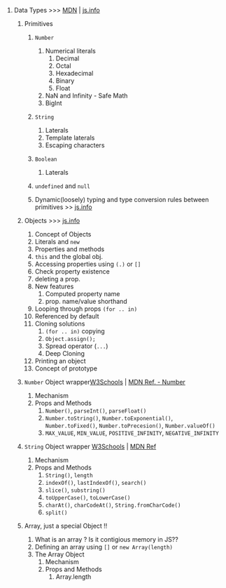 1.  Data Types >>> [MDN](https://developer.mozilla.org/en-US/docs/Web/JavaScript/Guide/Grammar_and_Types) | [js.info](http://javascript.info/types)

    1. Primitives

        1. `Number`

            1. Numerical literals
                1. Decimal
                2. Octal
                3. Hexadecimal
                4. Binary
                5. Float
            2. NaN and Infinity - Safe Math
            3. BigInt

        2. `String`

            1. Laterals
            2. Template laterals
            3. Escaping characters

        3. `Boolean`
            1. Laterals
        4. `undefined` and `null`
        5. Dynamic(loosely) typing and type conversion rules between primitives >> [js.info](http://javascript.info/type-conversions)

    2. Objects >>> [js.info](http://javascript.info/object-basics)
        1. Concept of Objects
        2. Literals and `new`
        3. Properties and methods
        4. `this` and the global obj.
        5. Accessing properties using `(.)` or `[]`
        6. Check property existence
        7. deleting a prop.
        8. New features
            1. Computed property name
            2. prop. name/value shorthand
        9. Looping through props `(for .. in)`
        10. Referenced by default
        11. Cloning solutions
            1. `(for .. in)` copying
            2. `Object.assign();`
            3. Spread operator (`...`)
            4. Deep Cloning
        12. Printing an object
        13. Concept of prototype
    3. `Number` Object wrapper[W3Schools](https://www.w3schools.com/js/js_number_methods.asp) | [MDN Ref. - Number](https://developer.mozilla.org/en-US/docs/Web/JavaScript/Reference/Global_Objects/Number)
        1. Mechanism
        2. Props and Methods
            1. `Number()`, `parseInt()`, `parseFloat()`
            2. `Number.toString()`, `Number.toExponential()`, `Number.toFixed()`, `Number.toPrecesion()`, `Number.valueOf()`
            3. `MAX_VALUE`, `MIN_VALUE`, `POSITIVE_INFINITY`, `NEGATIVE_INFINITY`
    4. `String` Object wrapper [W3Schools](https://www.w3schools.com/js/js_string_methods.asp) | [MDN Ref](https://developer.mozilla.org/en-US/docs/Web/JavaScript/Reference/Global_Objects/String)
        1. Mechanism
        2. Props and Methods
            1. `String()`, `length`
            2. `indexOf()`, `lastIndexOf()`, `search()`
            3. `slice()`, `substring()`
            4. `toUpperCase()`, `toLowerCase()`
            5. `charAt()`, `charCodeAt()`, `String.fromCharCode()`
            6. `split()`
    5. Array, just a special Object !!
        1. What is an array ? Is it contigious memory in JS??
        2. Defining an array using `[]` or `new Array(length)`
        3. The Array Object
            1. Mechanism
            2. Props and Methods
                1. Array.length
